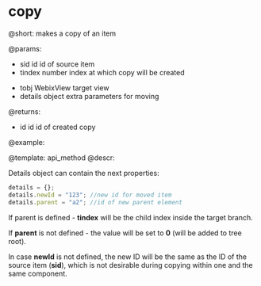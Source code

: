 copy
=============

@short:
	makes a copy of an item

@params:
- sid		id		id of source item
- tindex	number		index at which copy will be created
* tobj		WebixView	target view
* details	object	extra parameters for moving

@returns:

- id		id		id of created copy

@example:


@template:	api_method
@descr:

Details object can contain the next properties:

~~~js
details = {};
details.newId = "123"; //new id for moved item
details.parent = "a2"; //id of new parent element
~~~


If parent is defined - **tindex** will be the child index inside the target branch.

If **parent** is not defined - the value will be set to **0** (will be added to tree root).

In case **newId** is not defined, the new ID will be the same as the ID of the 
source item (**sid**), which is not desirable during copying within one and the same component.
